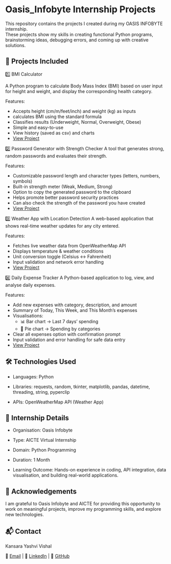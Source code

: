 # Oasis_Infobyte Internship Projects
This repository contains the projects I created during my OASIS INFOBYTE internship.  
These projects show my skills in creating functional Python programs, brainstorming ideas, debugging errors, and coming up with creative solutions.

## 📂 Projects Included

1️⃣ BMI Calculator

A Python program to calculate Body Mass Index (BMI) based on user input for height and weight, and display the corresponding health category.

Features:

- Accepts height (cm/m/feet/inch) and weight (kg) as inputs
- calculates BMI using the standard formula
- Classifies results (Underweight, Normal, Overweight, Obese)
- Simple and easy-to-use
- View history (saved as csv) and charts
- [View Project](./OIBSIP_Task1_BMI_Calc)

2️⃣ Password Generator with Strength Checker
A tool that generates strong, random passwords and evaluates their strength.

Features:
- Customizable password length and character types (letters, numbers, symbols)
- Built-in strength meter (Weak, Medium, Strong)
- Option to copy the generated password to the clipboard
- Helps promote better password security practices
- Can also check the strength of the password you have created
- [View Project](./OIBSIP_Task2-Random_Password_Generator)

3️⃣ Weather App with Location Detection
A web-based application that shows real-time weather updates for any city entered.

Features:

- Fetches live weather data from OpenWeatherMap API
- Displays temperature & weather conditions
- Unit conversion toggle (Celsius ↔ Fahrenheit)
- Input validation and network error handling
- [View Project](./OIBSIP_Task3-Weather_App)

4️⃣ Daily Expense Tracker
A Python-based application to log, view, and analyse daily expenses.

Features:

- Add new expenses with category, description, and amount
- Summary of Today, This Week, and This Month’s expenses
- Visualisations:
  - 📊 Bar chart → Last 7 days’ spending
  - 🥧 Pie chart → Spending by categories
- Clear all expenses option with confirmation prompt
- Input validation and error handling for safe data entry
- [View Project](./OIBSIP_Task4-Expense_Tracker)

## 🛠️ Technologies Used

- Languages: Python

- Libraries: requests, random, tkinter, matplotlib, pandas, datetime, threading, string, pyperclip

- APIs: OpenWeatherMap API (Weather App)


## 🎯 Internship Details

- Organisation: Oasis Infobyte

- Type: AICTE Virtual Internship

- Domain: Python Programming

- Duration: 1 Month

- Learning Outcome: Hands-on experience in coding, API integration, data visualisation, and building real-world applications.

## 🤝 Acknowledgements

I am grateful to Oasis Infobyte and AICTE for providing this opportunity to work on meaningful projects, improve my programming skills, and explore new technologies.

## 📬 Contact

Kansara Yashvi Vishal

📧 [Email](mailto:yashvikansara789@gmail.com) | 💼 [LinkedIn](https://www.linkedin.com/in/yashvi-kansara-b5293423a/) | 🔗 [GitHub](https://github.com/Yashvi-2007)

